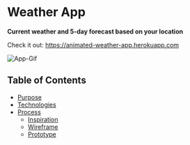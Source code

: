 # Weather App
**Current weather and 5-day forecast based on your location**

Check it out: https://animated-weather-app.herokuapp.com

![App-Gif](https://s3.us-east-2.amazonaws.com/fcc-weather-app/weather-app.gif)

## Table of Contents 
- [Purpose](#purpose)
- [Technologies](#technologies)
- [Process](#architecture)
  - [Inspiration](#inspiration)
  - [Wireframe](#wireframe)
  - [Prototype](#prototype)
